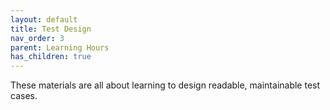 ```yaml
---
layout: default
title: Test Design
nav_order: 3
parent: Learning Hours
has_children: true
---
```


These materials are all about learning to design readable, maintainable test cases. 

